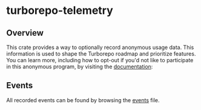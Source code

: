# turborepo-telemetry

## Overview

This crate provides a way to optionally record anonymous usage data.
This information is used to shape the Turborepo roadmap and prioritize features. You can learn more, including how to opt-out if you'd not like to participate in this anonymous program, by visiting the [documentation](https://turbo.build/repo/docs/telemetry):

## Events

All recorded events can be found by browsing the [events](./src/events.rs) file.
